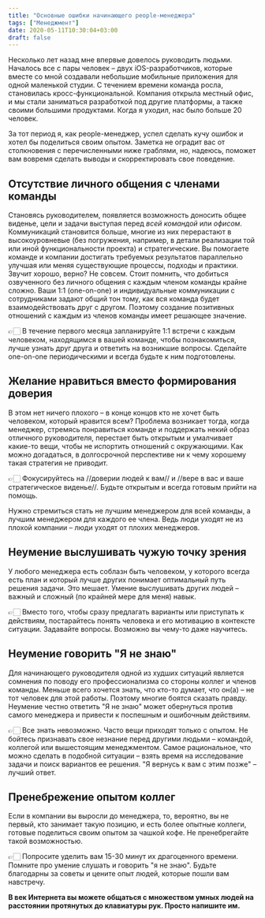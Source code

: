 ```yaml
---
title: "Основные ошибки начинающего people-менеджера"
tags: ["Менеджмент"]
date: 2020-05-11T10:30:04+03:00
draft: false
---
```


Несколько лет назад мне впервые довелось руководить людьми. Началось все с пары человек – двух iOS-разработчиков,
которые вместе со мной создавали небольшие мобильные приложения для одной маленькой студии.
С течением времени команда росла, становилась кросс-функциональной. Компания открыла местный офис, и мы стали
заниматься разработкой под другие платформы, а также своими большими продуктами. Когда я уходил, нас было больше 20 человек.

За тот период я, как people-менеджер, успел сделать кучу ошибок и хотел бы поделиться своим опытом.
Заметка не оградит вас от столкновения с перечисленными ниже граблями, но, надеюсь, поможет вам вовремя сделать выводы и скорректировать свое поведение.

## Отсутствие личного общения с членами команды

Становясь руководителем, появляется возможность доносить общее виденье, цели и задачи выступая перед _всей командой_
или _офисом_. Коммуникаций становится больше, многие из них перерастают в высокоуровневые
(без погружения, например, в детали реализации той или иной функциональности проекта) и стратегические.
Вы помогаете команде и компании достигать требуемых результатов параллельно улучшая или меняя существующие процессы, подходы и практики.
Звучит хорошо, верно? Не совсем. Стоит помнить, что добиться озвученного без личного общения с каждым членом команды крайне сложно.
Ваши 1:1 (one-on-one) и индивидуальные коммуникации с сотрудниками задают общий тон тому, как вся команда будет взаимодействовать друг с другом.
Поэтому создание позитивных отношений с каждым из членов команды имеет решающее значение.

👉🏻 В течение первого месяца запланируйте 1:1 встречи с каждым человеком, находящимся в вашей команде, чтобы познакомиться, лучше узнать друг друга и ответить на возникшие вопросы. Сделайте one-on-one периодическими и всегда будьте к ним подготовлены.

## Желание нравиться вместо формирования доверия

В этом нет ничего плохого – в конце концов кто не хочет быть человеком, который нравится всем? Проблема возникает тогда, когда менеджер, стремясь понравиться команде и поддержать некий образ отличного руководителя, перестает быть открытым и умалчивает какие-то вещи, чтобы не испортить отношений с окружающими. Как можно догадаться, в долгосрочной перспективе ни к чему хорошему такая стратегия не приводит.

👉🏻 Фокусируйтесь на //доверии людей к вам// и //вере в вас и ваше стратегическое виденье//. Будьте открытым и всегда готовым прийти на помощь.

Нужно стремиться стать не лучшим менеджером для всей команды, а лучшим менеджером для каждого ее члена. Ведь люди уходят не из плохой компании – люди уходят от плохих менеджеров.

## Неумение выслушивать чужую точку зрения

У любого менеджера есть соблазн быть человеком, у которого всегда есть план и который лучше других понимает оптимальный путь решения задачи. Это мешает. Умение выслушивать других людей – важный и сложный (по крайней мере для меня) навык.

👉🏻 Вместо того, чтобы сразу предлагать варианты или приступать к действиям, постарайтесь понять человека и его мотивацию в контексте ситуации. Задавайте вопросы. Возможно вы чему-то даже научитесь.

## Неумение говорить "Я не знаю"

Для начинающего руководителя одной из худших ситуаций является сомнения по поводу его профессионализма со стороны коллег и членов команды. Меньше всего хочется знать, что кто-то думает, что он(а) – не тот человек для этой работы. Поэтому многие боятся сказать правду. Неумение честно ответить  "Я не знаю" может обернуться против самого менеджера и привести к поспешным и ошибочным действиям.

👉🏻 Все знать невозможно. Часто вещи приходят только с опытом. Не бойтесь признавать свое незнание перед другими людьми – командой, коллегой или вышестоящим менеджментом. Самое рациональное, что можно сделать в подобной ситуации – взять время на исследование задачи и поиск вариантов ее решения. "Я вернусь к вам с этим позже" – лучший ответ.

## Пренебрежение опытом коллег

Если в компании вы выросли до менеджера, то, вероятно, вы не первый, кто занимает такую позицию, и есть более опытные коллеги, готовые поделиться своим опытом за чашкой кофе. Не пренебрегайте такой возможностью.

👉🏻 Попросите уделить вам 15-30 минут их драгоценного времени. Помните про умение слушать и говорить "я не знаю". Будьте благодарны за советы и цените опыт людей, которые пошли вам навстречу.

**В век Интернета вы можете общаться с множеством умных людей на расстоянии протянутых до клавиатуры рук. Просто напишите им.**
